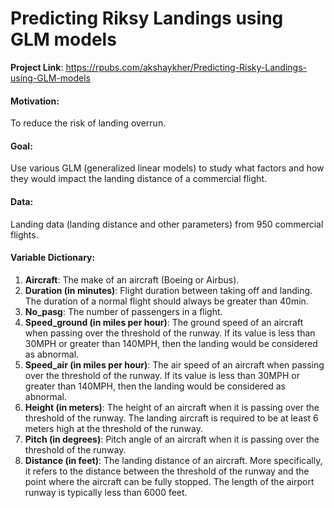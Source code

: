 # Predicting Riksy Landings using GLM models

**Project Link**:
https://rpubs.com/akshaykher/Predicting-Risky-Landings-using-GLM-models

#### Motivation: 
To reduce the risk of landing overrun.

#### Goal: 
Use various GLM (generalized linear models) to study what factors and how they would impact the landing distance of a commercial flight.

#### Data:
Landing data (landing distance and other parameters) from 950 commercial flights.

#### Variable Dictionary:

1. **Aircraft**: The make of an aircraft (Boeing or Airbus).
2. **Duration (in minutes)**: Flight duration between taking off and landing. The duration of a normal flight should always be greater than 40min.
3. **No_pasg**: The number of passengers in a flight.
4. **Speed_ground (in miles per hour)**: The ground speed of an aircraft when passing over the threshold of the runway. If its value is less than 30MPH or greater than 140MPH, then the landing would be considered as abnormal.
5. **Speed_air (in miles per hour)**: The air speed of an aircraft when passing over the threshold of the runway. If its value is less than 30MPH or greater than 140MPH, then the landing would be considered as abnormal.
6. **Height (in meters)**: The height of an aircraft when it is passing over the threshold of the runway. The landing aircraft is required to be at least 6 meters high at the threshold of the runway.
7. **Pitch (in degrees)**: Pitch angle of an aircraft when it is passing over the threshold of the runway.
8. **Distance (in feet)**: The landing distance of an aircraft. More specifically, it refers to the distance between the threshold of the runway and the point where the aircraft can be fully stopped. The length of the airport runway is typically less than 6000 feet.
